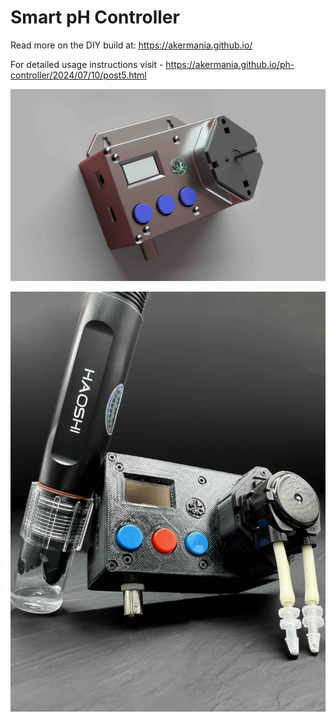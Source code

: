 # Smart pH Controller

Read more on the DIY build at: https://akermania.github.io/

For detailed usage instructions visit - https://akermania.github.io/ph-controller/2024/07/10/post5.html

![](smartPHcontroller.jpg)

![](smartPHcontroller2.jpg)
